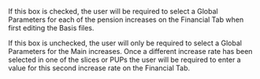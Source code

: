 If this box is checked, the user will be required to select a Global
Parameters for each of the pension increases on the Financial Tab when
first editing the Basis files.

If this box is unchecked, the user will only be required to select a
Global Parameters for the Main increases. Once a different increase rate
has been selected in one of the slices or PUPs the user will be required
to enter a value for this second increase rate on the Financial Tab.
